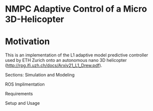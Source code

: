 # NMPC Adaptive Control of a Micro 3D-Helicopter

# Motivation
This is an implementation of the L1 adaptive model predictive controller used by ETH Zurich onto an autonomous nano 3D helicopter (http://rpg.ifi.uzh.ch/docs/Arxiv21_L1_Drew.pdf). 

Sections:
  Simulation and Modeling
  
  ROS Implimentation
  
  Requirements
  
  Setup and Usage
